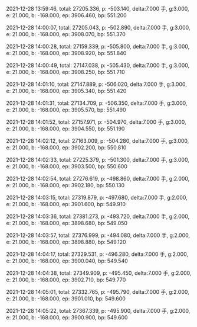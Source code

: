 2021-12-28 13:59:46, total: 27205.336, p: -503.140, delta:7.000 手, g:3.000, e: 21.000, b: -168.000, ep: 3906.460, bp: 551.200

2021-12-28 14:00:07, total: 27205.043, p: -502.890, delta:7.000 手, g:3.000, e: 21.000, b: -168.000, ep: 3908.070, bp: 551.370

2021-12-28 14:00:28, total: 27159.339, p: -505.800, delta:7.000 手, g:3.000, e: 21.000, b: -168.000, ep: 3908.920, bp: 551.840

2021-12-28 14:00:49, total: 27147.038, p: -505.430, delta:7.000 手, g:3.000, e: 21.000, b: -168.000, ep: 3908.250, bp: 551.710

2021-12-28 14:01:10, total: 27147.889, p: -506.020, delta:7.000 手, g:3.000, e: 21.000, b: -168.000, ep: 3905.340, bp: 551.420

2021-12-28 14:01:31, total: 27134.709, p: -506.350, delta:7.000 手, g:3.000, e: 21.000, b: -168.000, ep: 3905.570, bp: 551.490

2021-12-28 14:01:52, total: 27157.971, p: -504.970, delta:7.000 手, g:3.000, e: 21.000, b: -168.000, ep: 3904.550, bp: 551.190

2021-12-28 14:02:12, total: 27163.009, p: -504.280, delta:7.000 手, g:3.000, e: 21.000, b: -168.000, ep: 3902.200, bp: 550.810

2021-12-28 14:02:33, total: 27225.379, p: -501.300, delta:7.000 手, g:3.000, e: 21.000, b: -168.000, ep: 3903.500, bp: 550.600

2021-12-28 14:02:54, total: 27276.619, p: -498.860, delta:7.000 手, g:2.000, e: 21.000, b: -168.000, ep: 3902.180, bp: 550.130

2021-12-28 14:03:15, total: 27319.879, p: -497.680, delta:7.000 手, g:2.000, e: 21.000, b: -168.000, ep: 3901.600, bp: 549.910

2021-12-28 14:03:36, total: 27381.273, p: -493.720, delta:7.000 手, g:2.000, e: 21.000, b: -168.000, ep: 3898.680, bp: 549.050

2021-12-28 14:03:57, total: 27376.999, p: -494.080, delta:7.000 手, g:2.000, e: 21.000, b: -168.000, ep: 3898.880, bp: 549.120

2021-12-28 14:04:17, total: 27329.531, p: -496.280, delta:7.000 手, g:2.000, e: 21.000, b: -168.000, ep: 3900.040, bp: 549.540

2021-12-28 14:04:38, total: 27349.909, p: -495.450, delta:7.000 手, g:2.000, e: 21.000, b: -168.000, ep: 3902.710, bp: 549.770

2021-12-28 14:05:01, total: 27332.765, p: -495.790, delta:7.000 手, g:2.000, e: 21.000, b: -168.000, ep: 3901.010, bp: 549.600

2021-12-28 14:05:22, total: 27367.339, p: -495.900, delta:7.000 手, g:2.000, e: 21.000, b: -168.000, ep: 3900.900, bp: 549.600